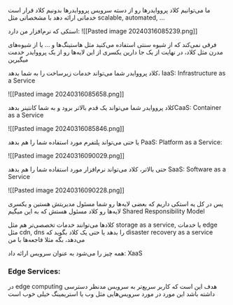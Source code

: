 ما می‌توانیم کلاد پرووایدرها رو از دسته سرویس پرووایدرها بدونیم
کلاد قرار است خدماتی ارائه دهد با مشخصاتی مثل scalable, automated, ...

استکی که نرم‌افزار من دارد:
![[Pasted image 20240316085239.png]]

فرقی نمی‌کند که از شیوه سنتی استفاده می‌کنید مثل هاستینگ‌ها و ... یا از شیوه‌های مدرن مثل کلاد، در نهایت از یک جا دارین یکسری از این لایه‌ها رو از یک پرووایدر خدمت میگیرین

کلاد پرووایدر شما می‌تواند خدمات زیرساخت را به شما بدهد، IaaS:
Infrastructure as a Service

![[Pasted image 20240316085658.png]]

کلاد پرووایدر شما می‌تواند یک قدم بالاتر برود و به شما کانتینر بدهدCaaS:
Container as a Service

![[Pasted image 20240316085846.png]]

یا حتی می‌تواند پلتفرم مورد استفاده شما را هم بدهد PaaS:
Platform as a Service:

![[Pasted image 20240316090029.png]]

حتی بالاتر، کلاد می‌تواند نرم‌افزار مورد استفاده شما را هم بدهد SaaS:
Software as a Service

![[Pasted image 20240316090228.png]]


پس در کل یه استکی داریم که بعضی لایه‌ها رو شما مسئول مدیریتش هستین و یکسری لایه‌ها رو کلاد مسئول هستش که به این میگیم Shared Responsibility Model

کلادها می‌توانند خدمات تخصصی‌تر هم مثل storage as a service, یا خدمات edge مثل cdn, dns را بدهد
یا حتی یک کلاد بگوید که disaster recovery as a service می‌دهد، بگه مثلا فاجعه‌ها با من

همه چیز را می‌شود به عنوان سرویس ارائه داد: XaaS


### Edge Services:
در edge computing هدف این است که کاربر سریع‌تر به سرویس مدنظر دسترسی داشته باشد
این مورد در مورد سرویس‌هایی مثل وب یا استریمینگ خیلی خوب است

